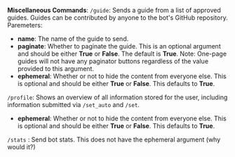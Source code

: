 __**Miscellaneous Commands**__:
`/guide`: Sends a guide from a list of approved guides. Guides can be contributed by anyone to the bot's GitHub repository.
Paremeters: 
- **name**: The name of the guide to send.
- **paginate**: Whether to paginate the guide. This is an optional argument and should be either __True__ or __False__. The default is __True__. Note: One-page guides will not have any paginator buttons regardless of the value provided to this argument.
- **ephemeral**: Whether or not to hide the content from everyone else. This is optional and should be either __True__ or __False__. This defaults to __True__.

`/profile`: Shows an overview of all information stored for the user, including information submitted via `/set_auto` and `/set`.
- **ephemeral**: Whether or not to hide the content from everyone else. This is optional and should be either __True__ or __False__. This defaults to __True__.

`/stats` : Send bot stats. This does not have the ephemeral argument (why would it?)
